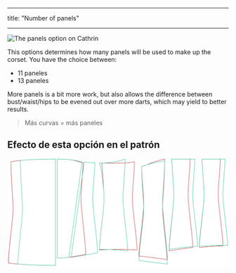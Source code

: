 - - -
title: "Number of panels"
- - -

![The panels option on Cathrin](./panels.svg)

This options determines how many panels will be used to make up the corset. You have the choice between:

- 11 paneles
- 13 paneles

More panels is a bit more work, but also allows the difference between bust/waist/hips to be evened out over more darts, which may yield to better results.

> Más curvas = más paneles

## Efecto de esta opción en el patrón

![This image shows the effect of this option by superimposing several variants that have a different value for this option](cathrin_panels_sample.svg "Effect of this option on the pattern")
